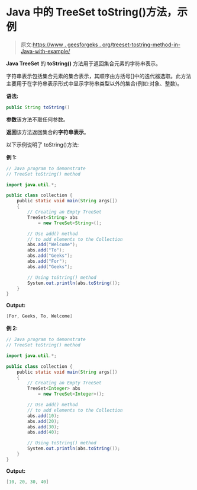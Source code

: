 # Java 中的 TreeSet toString()方法，示例

> 原文:[https://www . geesforgeks . org/treeset-tostring-method-in-Java-with-example/](https://www.geeksforgeeks.org/treeset-tostring-method-in-java-with-example/)

**Java TreeSet** 的 **toString()** 方法用于返回集合元素的字符串表示。

字符串表示包括集合元素的集合表示，其顺序由方括号[]中的迭代器选取。此方法主要用于在字符串表示形式中显示字符串类型以外的集合(例如:对象、整数)。

**语法:**

```java
public String toString()
```

**参数**该方法不取任何参数。

**返回**该方法返回集合的**字符串表示**。

以下示例说明了 toString()方法:

**例 1:**

```java
// Java program to demonstrate
// TreeSet toString() method

import java.util.*;

public class collection {
    public static void main(String args[])
    {
        // Creating an Empty TreeSet
        TreeSet<String> abs
            = new TreeSet<String>();

        // Use add() method
        // to add elements to the Collection
        abs.add("Welcome");
        abs.add("To");
        abs.add("Geeks");
        abs.add("For");
        abs.add("Geeks");

        // Using toString() method
        System.out.println(abs.toString());
    }
}
```

**Output:**

```java
[For, Geeks, To, Welcome]

```

**例 2:**

```java
// Java program to demonstrate
// TreeSet toString() method

import java.util.*;

public class collection {
    public static void main(String args[])
    {
        // Creating an Empty TreeSet
        TreeSet<Integer> abs
            = new TreeSet<Integer>();

        // Use add() method
        // to add elements to the Collection
        abs.add(10);
        abs.add(20);
        abs.add(30);
        abs.add(40);

        // Using toString() method
        System.out.println(abs.toString());
    }
}
```

**Output:**

```java
[10, 20, 30, 40]

```